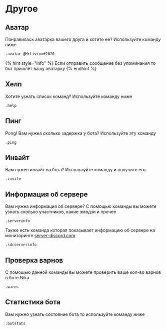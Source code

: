 # Другое

## Аватар 

Понравилась аватарка вашего друга и хотите её? Используйте команду ниже

```text
.avatar @MrLivixx#2020
```

{% hint style="info" %}
Если отправить сообщение без упоминания то бот пришлёт вашу аватарку
{% endhint %}

## Хелп <a id="help"></a>

Хотите узнать список команд? Используйте команду ниже

```text
.help
```

## Пинг

Pong! Вам нужна сколько задержка у бота? Используйте эту команду

```text
.ping

```

## Инвайт <a id="invite"></a>

Вам нужен инвайт на бота? Используйте команду и получите его

```text
.invite
```

## Информация об сервере <a id="server-info"></a>

Вам нужна информация об сервере? С помощью команды вы можете узнать сколько участников, какие эмодзи и прочее

```text
.serverinfo
```

Также есть команда которая показывает информацию об сервере на мониторинге [server-discord.com](https://sdc.su)

```text
.sdcserverinfo
```

## Проверка варнов  <a id="warns"></a>

С помощью данной команды вы можете проверить ваше кол-во варнов в боте Nika

```text
.warns
```

## Статистика бота <a id="bot-stats"></a>

Вам нужно узнать состояние бота то используйте команду ниже

```text
.botstats
```

